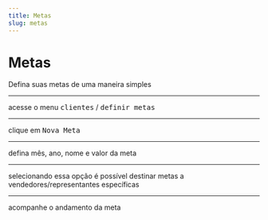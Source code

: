 ```yaml
---
title: Metas
slug: metas
---
```

# Metas
Defina suas metas de uma maneira simples

---
acesse o menu <kbd>clientes</kbd> / <kbd>definir metas</kbd>


---
clique em <kbd>Nova Meta</kbd>


---
defina mês, ano, nome e valor da meta


---
selecionando essa opção é possível destinar metas a vendedores/representantes específicas 


---
acompanhe o andamento da meta
